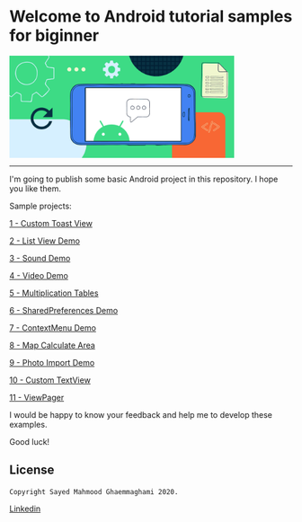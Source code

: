 # Welcome to Android tutorial samples for biginner

<img width="400"  alt="Android tutorial samples for biginner" align="middle" src="./readmeImage.png" />
<hr>
I'm going to publish some basic Android project in this repository. I hope you like them.

Sample projects:

[1 - Custom Toast View](https://github.com/mahmood-ghaem/AndroidTutorialSamples_Beginner/wiki/01-Custom-Toast-View)

[2 - List View Demo](https://github.com/mahmood-ghaem/AndroidTutorialSamples_Beginner/wiki/02-List-View-Demo)

[3 - Sound Demo](https://github.com/mahmood-ghaem/AndroidTutorialSamples_Beginner/wiki/03-Sound-Demo)

[4 - Video Demo](https://github.com/mahmood-ghaem/AndroidTutorialSamples_Beginner/wiki/04-Video-Demo)

[5 - Multiplication Tables](https://github.com/mahmood-ghaem/AndroidTutorialSamples_Beginner/wiki/05-Multiplication-Tables)

[6 - SharedPreferences Demo](https://github.com/mahmood-ghaem/AndroidTutorialSamples_Beginner/wiki/06-SharedPreferences-Demo)

[7 - ContextMenu Demo](https://github.com/mahmood-ghaem/AndroidTutorialSamples_Beginner/wiki/07-ContextMenu-Demo)

[8 - Map Calculate Area](https://github.com/mahmood-ghaem/AndroidTutorialSamples_Beginner/wiki/08-Map-Calculate-Area)

[9 - Photo Import Demo](https://github.com/mahmood-ghaem/AndroidTutorialSamples_Beginner/wiki/09-Photo-Import-Demo)

[10 - Custom TextView](https://github.com/mahmood-ghaem/AndroidTutorialSamples_Beginner/wiki/10-Custom-TextView)

[11 - ViewPager](https://github.com/mahmood-ghaem/AndroidTutorialSamples_Beginner/wiki/11-ViewPager)



I would be happy to know your feedback and help me to develop these examples.

Good luck!







## License
```
Copyright Sayed Mahmood Ghaemmaghami 2020.
```
[Linkedin](https://www.linkedin.com/in/mahmood-ghaemmaghami)
